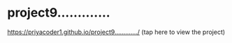 # project9.............

https://priyacoder1.github.io/project9............./ (tap here to view the project)

